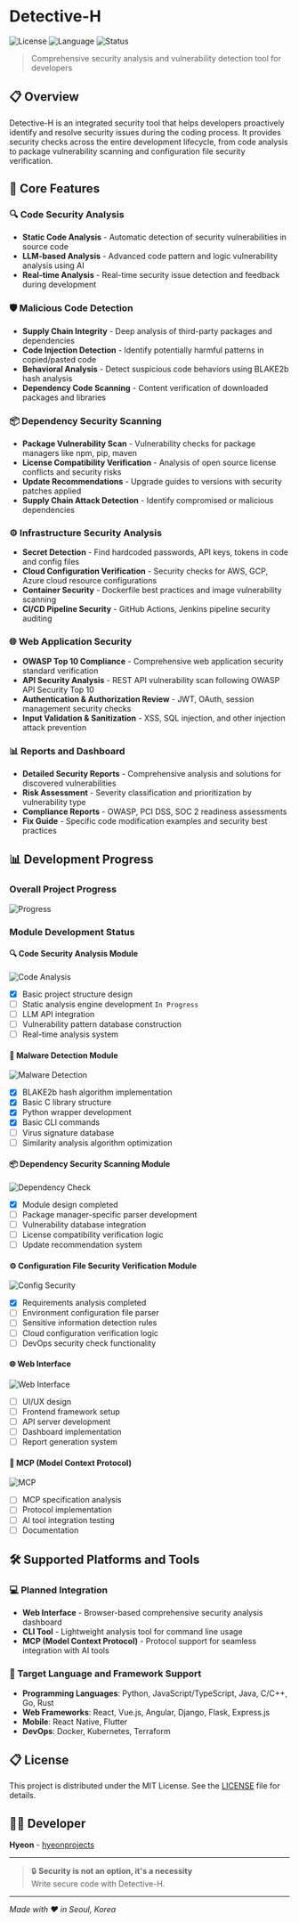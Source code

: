 # Detective-H

![License](https://img.shields.io/badge/license-MIT-blue.svg)
![Language](https://img.shields.io/badge/language-C%20%7C%20Python%20%7C%20JavaScript-orange.svg)
![Status](https://img.shields.io/badge/status-Development-yellow.svg)

> Comprehensive security analysis and vulnerability detection tool for developers

## 📋 Overview

Detective-H is an integrated security tool that helps developers proactively identify and resolve security issues during the coding process. It provides security checks across the entire development lifecycle, from code analysis to package vulnerability scanning and configuration file security verification.

## 🚀 Core Features

### 🔍 Code Security Analysis
- **Static Code Analysis** - Automatic detection of security vulnerabilities in source code
- **LLM-based Analysis** - Advanced code pattern and logic vulnerability analysis using AI
- **Real-time Analysis** - Real-time security issue detection and feedback during development

### 🛡️ Malicious Code Detection
- **Supply Chain Integrity** - Deep analysis of third-party packages and dependencies
- **Code Injection Detection** - Identify potentially harmful patterns in copied/pasted code
- **Behavioral Analysis** - Detect suspicious code behaviors using BLAKE2b hash analysis
- **Dependency Code Scanning** - Content verification of downloaded packages and libraries

### 📦 Dependency Security Scanning
- **Package Vulnerability Scan** - Vulnerability checks for package managers like npm, pip, maven
- **License Compatibility Verification** - Analysis of open source license conflicts and security risks
- **Update Recommendations** - Upgrade guides to versions with security patches applied
- **Supply Chain Attack Detection** - Identify compromised or malicious dependencies

### ⚙️ Infrastructure Security Analysis
- **Secret Detection** - Find hardcoded passwords, API keys, tokens in code and config files
- **Cloud Configuration Verification** - Security checks for AWS, GCP, Azure cloud resource configurations
- **Container Security** - Dockerfile best practices and image vulnerability scanning
- **CI/CD Pipeline Security** - GitHub Actions, Jenkins pipeline security auditing

### 🌐 Web Application Security
- **OWASP Top 10 Compliance** - Comprehensive web application security standard verification
- **API Security Analysis** - REST API vulnerability scan following OWASP API Security Top 10
- **Authentication & Authorization Review** - JWT, OAuth, session management security checks
- **Input Validation & Sanitization** - XSS, SQL injection, and other injection attack prevention

### 📊 Reports and Dashboard
- **Detailed Security Reports** - Comprehensive analysis and solutions for discovered vulnerabilities
- **Risk Assessment** - Severity classification and prioritization by vulnerability type
- **Compliance Reports** - OWASP, PCI DSS, SOC 2 readiness assessments
- **Fix Guide** - Specific code modification examples and security best practices

## 📊 Development Progress

### Overall Project Progress
![Progress](https://img.shields.io/badge/Overall_Progress-25%25-orange.svg)

### Module Development Status

#### 🔍 Code Security Analysis Module
![Code Analysis](https://img.shields.io/badge/Progress-15%25-red.svg)
- [x] Basic project structure design
- [ ] Static analysis engine development `In Progress`
- [ ] LLM API integration
- [ ] Vulnerability pattern database construction
- [ ] Real-time analysis system

#### 🦠 Malware Detection Module
![Malware Detection](https://img.shields.io/badge/Progress-60%25-yellow.svg)
- [x] BLAKE2b hash algorithm implementation
- [x] Basic C library structure
- [x] Python wrapper development
- [x] Basic CLI commands
- [ ] Virus signature database
- [ ] Similarity analysis algorithm optimization

#### 📦 Dependency Security Scanning Module
![Dependency Check](https://img.shields.io/badge/Progress-5%25-red.svg)
- [x] Module design completed
- [ ] Package manager-specific parser development
- [ ] Vulnerability database integration
- [ ] License compatibility verification logic
- [ ] Update recommendation system

#### ⚙️ Configuration File Security Verification Module
![Config Security](https://img.shields.io/badge/Progress-10%25-red.svg)
- [x] Requirements analysis completed
- [ ] Environment configuration file parser
- [ ] Sensitive information detection rules
- [ ] Cloud configuration verification logic
- [ ] DevOps security check functionality

#### 🌐 Web Interface
![Web Interface](https://img.shields.io/badge/Progress-0%25-lightgrey.svg)
- [ ] UI/UX design
- [ ] Frontend framework setup
- [ ] API server development
- [ ] Dashboard implementation
- [ ] Report generation system

#### 🔌 MCP (Model Context Protocol)
![MCP](https://img.shields.io/badge/Progress-0%25-lightgrey.svg)
- [ ] MCP specification analysis
- [ ] Protocol implementation
- [ ] AI tool integration testing
- [ ] Documentation

## 🛠️ Supported Platforms and Tools

### 💻 Planned Integration
- **Web Interface** - Browser-based comprehensive security analysis dashboard
- **CLI Tool** - Lightweight analysis tool for command line usage
- **MCP (Model Context Protocol)** - Protocol support for seamless integration with AI tools

### 🔧 Target Language and Framework Support
- **Programming Languages**: Python, JavaScript/TypeScript, Java, C/C++, Go, Rust
- **Web Frameworks**: React, Vue.js, Angular, Django, Flask, Express.js
- **Mobile**: React Native, Flutter
- **DevOps**: Docker, Kubernetes, Terraform

## 📋 License

This project is distributed under the MIT License. See the [LICENSE](LICENSE) file for details.

## 👨‍💻 Developer

**Hyeon** - [hyeonprojects](https://github.com/hyeonprojects)

---

> 🔒 **Security is not an option, it's a necessity**  
> Write secure code with Detective-H.

---

*Made with ❤️ in Seoul, Korea*